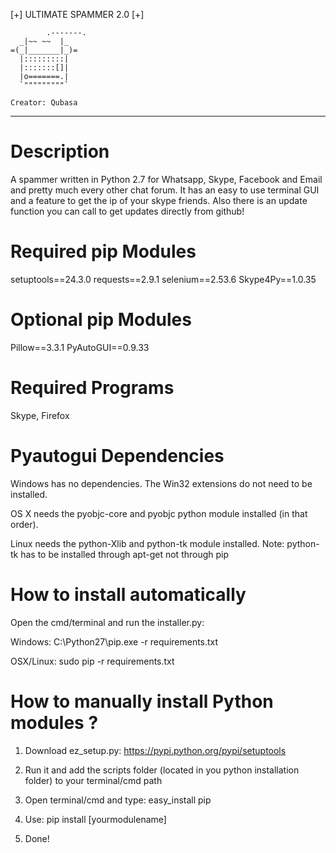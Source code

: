 [+] ULTIMATE SPAMMER 2.0 [+]

            .-------.
      _|~~ ~~  |_
    =(_|_______|_)=
      |:::::::::|
      |:::::::[]|
      |o=======.|
      `"""""""""`

    Creator: Qubasa

-------------------------------

# Description
A spammer written in Python 2.7 for Whatsapp, Skype, Facebook and Email and pretty much every other chat forum.
It has an easy to use terminal GUI and a feature to get the ip of your skype friends.
Also there is an update function you can call to get updates directly from github!


# Required pip Modules
setuptools==24.3.0
requests==2.9.1
selenium==2.53.6
Skype4Py==1.0.35

# Optional pip Modules
Pillow==3.3.1
PyAutoGUI==0.9.33


# Required Programs
Skype,
Firefox


# Pyautogui Dependencies
Windows has no dependencies. The Win32 extensions do not need to be installed.

OS X needs the pyobjc-core and pyobjc python module installed (in that order).

Linux needs the python-Xlib and python-tk module installed.
Note: python-tk has to be installed through apt-get not through pip

# How to install automatically
Open the cmd/terminal and run the installer.py:

Windows: C:\Python27\pip.exe -r requirements.txt

OSX/Linux: sudo pip -r requirements.txt


# How to manually install Python modules ?
1) Download ez_setup.py: https://pypi.python.org/pypi/setuptools

2) Run it and add the scripts folder (located in you python installation folder) to your terminal/cmd path

3) Open terminal/cmd and type: easy_install pip

4) Use: pip install [yourmodulename]

5) Done!
